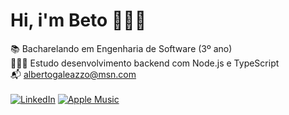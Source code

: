 # Hi, i'm Beto 🙋🏻‍♂️

📚 Bacharelando em Engenharia de Software (3º ano)  
👨🏻‍💻 Estudo desenvolvimento backend com Node.js e TypeScript  
📬 albertogaleazzo@msn.com  
\
[![LinkedIn](https://img.shields.io/badge/linkedin-%230077B5.svg?style=for-the-badge&logo=linkedin&logoColor=white)](https://www.linkedin.com/in/albertogaleazzo) [![Apple Music](https://img.shields.io/badge/Apple_Music-9933CC?style=for-the-badge&logo=apple-music&logoColor=white)](https://music.apple.com/profile/albertogaleazzo)
